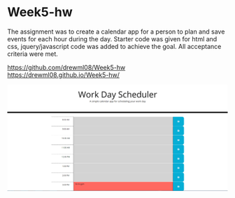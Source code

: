 # Week5-hw

The assignment was to create a calendar app for a person to plan and save events for each hour during the day.  Starter code was given for html and css, jquery/javascript code was added to achieve the goal.  All acceptance criteria were met. 

https://github.com/drewml08/Week5-hw
https://drewml08.github.io/Week5-hw/

![Screenshot](./Assets/image/Screenshot.jpg)